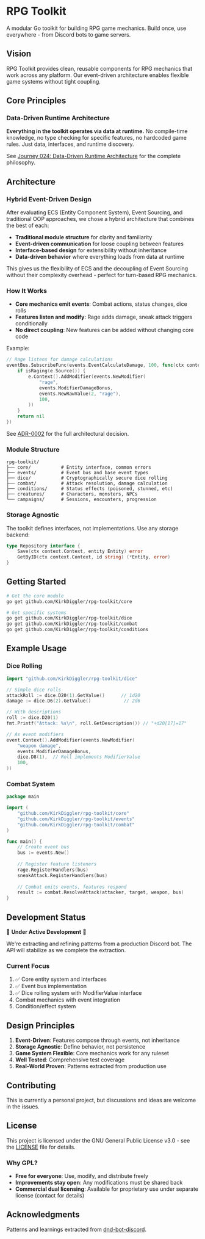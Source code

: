# RPG Toolkit

A modular Go toolkit for building RPG game mechanics. Build once, use everywhere - from Discord bots to game servers.

## Vision

RPG Toolkit provides clean, reusable components for RPG mechanics that work across any platform. Our event-driven architecture enables flexible game systems without tight coupling.

## Core Principles

### Data-Driven Runtime Architecture

**Everything in the toolkit operates via data at runtime.** No compile-time knowledge, no type checking for specific features, no hardcoded game rules. Just data, interfaces, and runtime discovery.

See [Journey 024: Data-Driven Runtime Architecture](docs/journey/024-data-driven-runtime-architecture.md) for the complete philosophy.

## Architecture

### Hybrid Event-Driven Design

After evaluating ECS (Entity Component System), Event Sourcing, and traditional OOP approaches, we chose a hybrid architecture that combines the best of each:

- **Traditional module structure** for clarity and familiarity
- **Event-driven communication** for loose coupling between features
- **Interface-based design** for extensibility without inheritance
- **Data-driven behavior** where everything loads from data at runtime

This gives us the flexibility of ECS and the decoupling of Event Sourcing without their complexity overhead - perfect for turn-based RPG mechanics.

### How It Works

- **Core mechanics emit events**: Combat actions, status changes, dice rolls
- **Features listen and modify**: Rage adds damage, sneak attack triggers conditionally  
- **No direct coupling**: New features can be added without changing core code

Example:
```go
// Rage listens for damage calculations
eventBus.SubscribeFunc(events.EventCalculateDamage, 100, func(ctx context.Context, e events.Event) error {
    if isRaging(e.Source()) {
        e.Context().AddModifier(events.NewModifier(
            "rage",
            events.ModifierDamageBonus,
            events.NewRawValue(2, "rage"),
            100,
        ))
    }
    return nil
})
```

See [ADR-0002](docs/adr/0002-hybrid-architecture.md) for the full architectural decision.

### Module Structure

```
rpg-toolkit/
├── core/           # Entity interface, common errors
├── events/         # Event bus and base event types  
├── dice/           # Cryptographically secure dice rolling
├── combat/         # Attack resolution, damage calculation
├── conditions/     # Status effects (poisoned, stunned, etc)
├── creatures/      # Characters, monsters, NPCs
└── campaigns/      # Sessions, encounters, progression
```

### Storage Agnostic

The toolkit defines interfaces, not implementations. Use any storage backend:

```go
type Repository interface {
    Save(ctx context.Context, entity Entity) error
    GetByID(ctx context.Context, id string) (*Entity, error)
}
```

## Getting Started

```bash
# Get the core module
go get github.com/KirkDiggler/rpg-toolkit/core

# Get specific systems
go get github.com/KirkDiggler/rpg-toolkit/dice
go get github.com/KirkDiggler/rpg-toolkit/combat
go get github.com/KirkDiggler/rpg-toolkit/conditions
```

## Example Usage

### Dice Rolling

```go
import "github.com/KirkDiggler/rpg-toolkit/dice"

// Simple dice rolls
attackRoll := dice.D20(1).GetValue()      // 1d20
damage := dice.D6(2).GetValue()            // 2d6

// With descriptions
roll := dice.D20(1)
fmt.Printf("Attack: %s\n", roll.GetDescription()) // "+d20[17]=17"

// As event modifiers
event.Context().AddModifier(events.NewModifier(
    "weapon damage",
    events.ModifierDamageBonus,
    dice.D8(1),  // Roll implements ModifierValue
    100,
))
```

### Combat System

```go
package main

import (
    "github.com/KirkDiggler/rpg-toolkit/core"
    "github.com/KirkDiggler/rpg-toolkit/events"
    "github.com/KirkDiggler/rpg-toolkit/combat"
)

func main() {
    // Create event bus
    bus := events.New()
    
    // Register feature listeners
    rage.RegisterHandlers(bus)
    sneakAttack.RegisterHandlers(bus)
    
    // Combat emits events, features respond
    result := combat.ResolveAttack(attacker, target, weapon, bus)
}
```

## Development Status

🚧 **Under Active Development** 🚧

We're extracting and refining patterns from a production Discord bot. The API will stabilize as we complete the extraction.

### Current Focus
1. ✅ Core entity system and interfaces
2. ✅ Event bus implementation  
3. ✅ Dice rolling system with ModifierValue interface
4. Combat mechanics with event integration
5. Condition/effect system

## Design Principles

1. **Event-Driven**: Features compose through events, not inheritance
2. **Storage Agnostic**: Define behavior, not persistence
3. **Game System Flexible**: Core mechanics work for any ruleset
4. **Well Tested**: Comprehensive test coverage
5. **Real-World Proven**: Patterns extracted from production use

## Contributing

This is currently a personal project, but discussions and ideas are welcome in the issues.

## License

This project is licensed under the GNU General Public License v3.0 - see the [LICENSE](LICENSE) file for details.

### Why GPL?

- **Free for everyone**: Use, modify, and distribute freely
- **Improvements stay open**: Any modifications must be shared back
- **Commercial dual licensing**: Available for proprietary use under separate license (contact for details)

## Acknowledgments

Patterns and learnings extracted from [dnd-bot-discord](https://github.com/KirkDiggler/dnd-bot-discord).